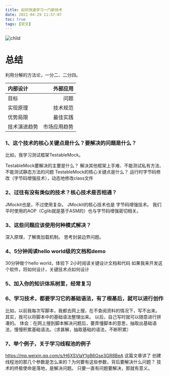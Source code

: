```yaml
---
title: 如何快速学习一门新技术
date: 2021-04-29 11:57:07
toc: true
tags: [软文]
---
```


![child](https://cdn.pixabay.com/photo/2020/11/06/19/12/kid-5718703_1280.jpg)

<!-- more -->

# 总结

利用分解的方法论，一分二、二分四。

| 内部设计   |   外部应用 |
|:-------|-------:| 
| 目标     |     问题 |
| 实现原理   |   技术规范 | 
| 优势局限   |   最佳实践 | 
| 技术演进趋势 | 市场应用趋势 | 


### 1、这个技术的核心关键点是什么？要解决的问题是什么？

比如，我学习测试框架TestableMock。

TestableMock要解决的主要是什么？
解决其他框架上手难、不能测试私有方法、不能测试静态方法的问题
TestableMock的核心关键点是什么？
运行时字节码修改（字节码增强技术），动态地修改class文件

### 2、过往有没有类似的技术？核心技术是否相通？

JMockit也是，不过使用复杂。
JMockit的核心技术也是 字节码增强技术。
我们平时使用的AOP（Cglib就是基于ASM的）也与字节码增强密切相关。

### 3、这些问题应该使用何种模式解决？

深入原理，了解类加载机制。
思考封装边界问题。


### 4、5分钟阅读hello world级的文档和demo

30分钟做个hello world，体验下
2小时阅读关键设计文档和代码
如果我来开发这个软件，将如何设计，关键技术点如何设计

### 5、加入你的知识体系树里，经常复习


### 6、学习技术，都要学习它的基础语法，有了根基后，就可以进行创作

比如，以前我每次写脚本，我都去网上搜，在不查阅资料的情况下，写不出来。
其实，我可以将脚本中的基础语法整理出来。
以后，自己写时就可以随意进行拼凑的。
体会：在网上搜到脚本解决问题后，要弄懂脚本的意思，抽取出基础语法，慢慢积累基础语法。（求甚解，抽取基础的语法，不断积累）

### 7、举个例子，关于学习线程池的例子

https://mp.weixin.qq.com/s/H6XSVlaY1gB6Gse3GR8BeA
这篇文章讲了 创建线程池的那几个参数是怎么来的？为何要有这些参数，背后要解决什么问题？
技术的终极使命是落地，是解决问题。
只要一直有问题要解决，那就有意义。